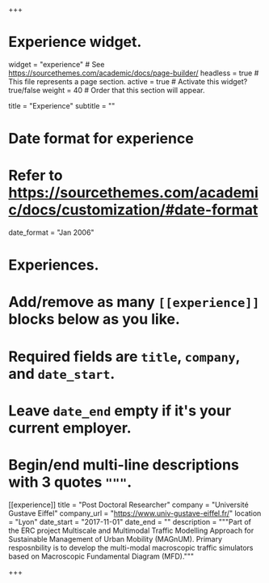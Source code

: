 +++
# Experience widget.
widget = "experience"  # See https://sourcethemes.com/academic/docs/page-builder/
headless = true  # This file represents a page section.
active = true  # Activate this widget? true/false
weight = 40  # Order that this section will appear.

title = "Experience"
subtitle = ""

# Date format for experience
#   Refer to https://sourcethemes.com/academic/docs/customization/#date-format
date_format = "Jan 2006"

# Experiences.
#   Add/remove as many `[[experience]]` blocks below as you like.
#   Required fields are `title`, `company`, and `date_start`.
#   Leave `date_end` empty if it's your current employer.
#   Begin/end multi-line descriptions with 3 quotes `"""`.
[[experience]]
  title = "Post Doctoral Researcher"
  company = "Université Gustave Eiffel"
  company_url = "https://www.univ-gustave-eiffel.fr/"
  location = "Lyon"
  date_start = "2017-11-01"
  date_end = ""
  description = """Part of the ERC project Multiscale and Multimodal Traffic Modelling Approach for Sustainable Management of Urban Mobility (MAGnUM). Primary resposnbility is to develop the multi-modal macroscopic traffic simulators based on Macroscopic Fundamental Diagram (MFD)."""

+++
